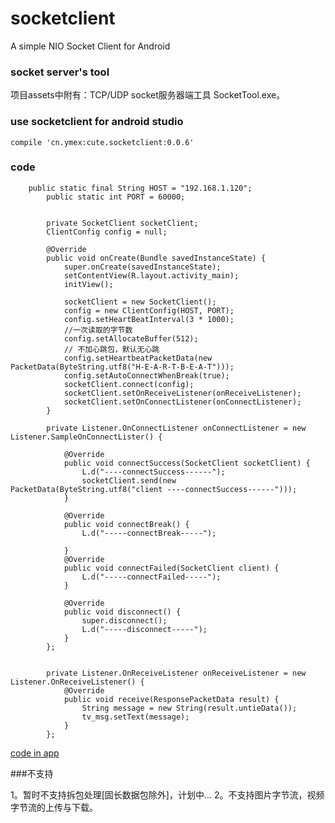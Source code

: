 # socketclient

A simple NIO Socket Client for Android


### socket server's tool

项目assets中附有：TCP/UDP socket服务器端工具 SocketTool.exe。

### use socketclient for android studio

```
compile 'cn.ymex:cute.socketclient:0.0.6'
```


### code
```
    public static final String HOST = "192.168.1.120";
        public static int PORT = 60000;


        private SocketClient socketClient;
        ClientConfig config = null;

        @Override
        public void onCreate(Bundle savedInstanceState) {
            super.onCreate(savedInstanceState);
            setContentView(R.layout.activity_main);
            initView();

            socketClient = new SocketClient();
            config = new ClientConfig(HOST, PORT);
            config.setHeartBeatInterval(3 * 1000);
            //一次读取的字节数
            config.setAllocateBuffer(512);
            // 不加心跳包，默认无心跳
            config.setHeartbeatPacketData(new PacketData(ByteString.utf8("H-E-A-R-T-B-E-A-T")));
            config.setAutoConnectWhenBreak(true);
            socketClient.connect(config);
            socketClient.setOnReceiveListener(onReceiveListener);
            socketClient.setOnConnectListener(onConnectListener);
        }

        private Listener.OnConnectListener onConnectListener = new Listener.SampleOnConnectLister() {

            @Override
            public void connectSuccess(SocketClient socketClient) {
                L.d("----connectSuccess------");
                socketClient.send(new PacketData(ByteString.utf8("client ----connectSuccess------")));
            }

            @Override
            public void connectBreak() {
                L.d("-----connectBreak-----");

            }
            @Override
            public void connectFailed(SocketClient client) {
                L.d("-----connectFailed-----");
            }

            @Override
            public void disconnect() {
                super.disconnect();
                L.d("-----disconnect-----");
            }
        };


        private Listener.OnReceiveListener onReceiveListener = new Listener.OnReceiveListener() {
            @Override
            public void receive(ResponsePacketData result) {
                String message = new String(result.untieData());
                tv_msg.setText(message);
            }
        };

```

[code in app](https://github.com/ymex/socketclient/blob/master/app/src/main/java/cn/ymex/socket/MainActivity.java)


###不支持

1。暂时不支持拆包处理[固长数据包除外]，计划中...
2。不支持图片字节流，视频字节流的上传与下载。


